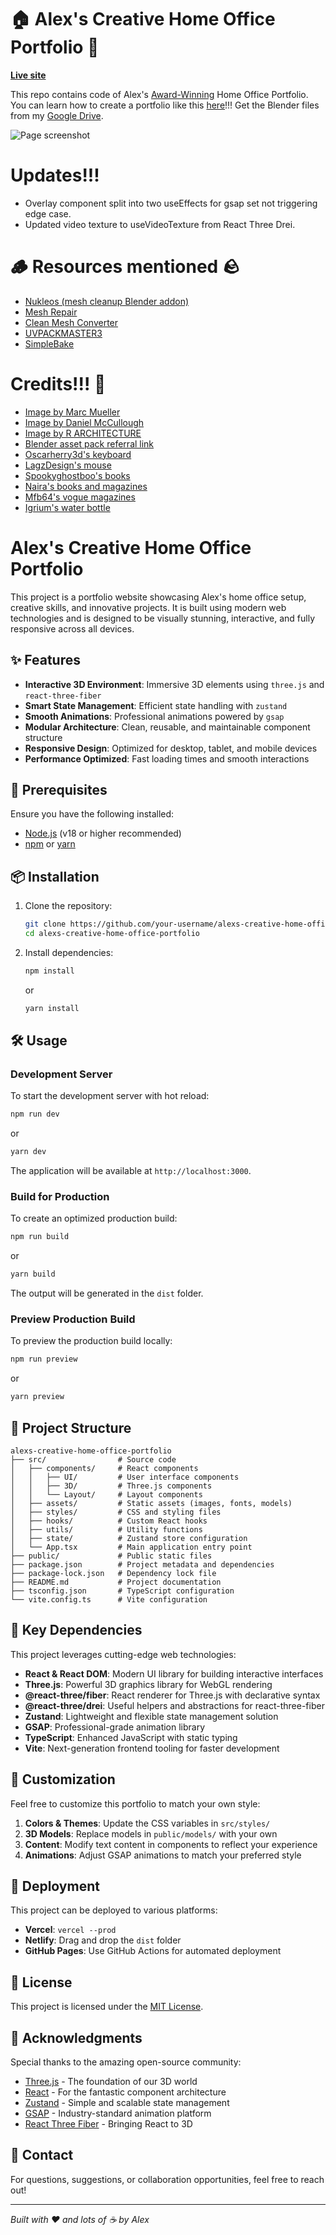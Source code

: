 # 🏠 Alex's Creative Home Office Portfolio 💼

**[Live site](https://alexs-creative-studio.com/)**

This repo contains code of Alex's [Award-Winning](https://www.cssdesignawards.com/sites/alexs-creative-studio/47206/) Home Office Portfolio. You can learn how to create a portfolio like this [here](https://youtu.be/aNJN8h_QsPA)!!! Get the Blender files from my [Google Drive](https://drive.google.com/file/d/1i8vPLDbOWoC_U8DXnRTY_-FqcOF3w0SO/view?usp=sharing).

![Page screenshot](public/media/og-image.webp?raw=true "Page screenshot")

# Updates!!!

- Overlay component split into two useEffects for gsap set not triggering edge case.
- Updated video texture to useVideoTexture from React Three Drei.

# 🪵 Resources mentioned 🪨

- [Nukleos (mesh cleanup Blender addon)](https://www.youtube.com/watch?v=fTYhSvOolvk)
- [Mesh Repair](https://extensions.blender.org/add-ons/mesh-repair-tools/)
- [Clean Mesh Converter](https://nanomanpro.gumroad.com/l/sxerq)
- [UVPACKMASTER3](https://uvpackmaster.com/)
- [SimpleBake](https://blendermarket.com/products/simplebake---simple-pbr-and-other-baking-in-blender-2)

# Credits!!! 💖

- [Image by Marc Mueller](https://www.pexels.com/photo/man-sitting-in-front-of-computer-380769/)
- [Image by Daniel McCullough](https://unsplash.com/photos/person-drafting-on-blueprint--FPFq_trr2Y)
- [Image by R ARCHITECTURE](https://unsplash.com/photos/black-wooden-table-and-chairs-wDDfbanbhl8)
- [Blender asset pack referral link](https://blendermarket.com/products/interior-models?ref=603)
- [Oscarherry3d's keyboard](https://sketchfab.com/3d-models/keyboard-66f5ca31bf154c82ae5284a32a362a4e)
- [LagzDesign's mouse](https://sketchfab.com/3d-models/computer-mouse-low-poly-95eb7d0363bb4db79bd50168280ea1c7)
- [Spookyghostboo's books](https://sketchfab.com/3d-models/variety-of-books-9ecd80af3b7e4cd59efb4c141511a55b)
- [Naira's books and magazines](https://sketchfab.com/3d-models/books-and-magazines-d0b76eada5bd495abcdfb2b20e6f7ee6)
- [Mfb64's vogue magazines](https://sketchfab.com/3d-models/vogue-magazines-bf47eea601784059aa52f2929a0c9ada)
- [Igrium's water bottle](https://sketchfab.com/3d-models/water-bottle-885543a7679c4026abbd6499185caf08)

# Alex's Creative Home Office Portfolio

This project is a portfolio website showcasing Alex's home office setup, creative skills, and innovative projects. It is built using modern web technologies and is designed to be visually stunning, interactive, and fully responsive across all devices.

## ✨ Features

- **Interactive 3D Environment**: Immersive 3D elements using `three.js` and `react-three-fiber`
- **Smart State Management**: Efficient state handling with `zustand`
- **Smooth Animations**: Professional animations powered by `gsap`
- **Modular Architecture**: Clean, reusable, and maintainable component structure
- **Responsive Design**: Optimized for desktop, tablet, and mobile devices
- **Performance Optimized**: Fast loading times and smooth interactions

## 🚀 Prerequisites

Ensure you have the following installed:

- [Node.js](https://nodejs.org/) (v18 or higher recommended)
- [npm](https://www.npmjs.com/) or [yarn](https://yarnpkg.com/)

## 📦 Installation

1. Clone the repository:

   ```bash
   git clone https://github.com/your-username/alexs-creative-home-office-portfolio.git
   cd alexs-creative-home-office-portfolio
   ```

2. Install dependencies:

   ```bash
   npm install
   ```

   or

   ```bash
   yarn install
   ```

## 🛠️ Usage

### Development Server

To start the development server with hot reload:

```bash
npm run dev
```

or

```bash
yarn dev
```

The application will be available at `http://localhost:3000`.

### Build for Production

To create an optimized production build:

```bash
npm run build
```

or

```bash
yarn build
```

The output will be generated in the `dist` folder.

### Preview Production Build

To preview the production build locally:

```bash
npm run preview
```

or

```bash
yarn preview
```

## 📁 Project Structure

```
alexs-creative-home-office-portfolio
├── src/                # Source code
│   ├── components/     # React components
│   │   ├── UI/         # User interface components
│   │   ├── 3D/         # Three.js components
│   │   └── Layout/     # Layout components
│   ├── assets/         # Static assets (images, fonts, models)
│   ├── styles/         # CSS and styling files
│   ├── hooks/          # Custom React hooks
│   ├── utils/          # Utility functions
│   ├── state/          # Zustand store configuration
│   └── App.tsx         # Main application entry point
├── public/             # Public static files
├── package.json        # Project metadata and dependencies
├── package-lock.json   # Dependency lock file
├── README.md           # Project documentation
├── tsconfig.json       # TypeScript configuration
└── vite.config.ts      # Vite configuration
```

## 🔧 Key Dependencies

This project leverages cutting-edge web technologies:

- **React & React DOM**: Modern UI library for building interactive interfaces
- **Three.js**: Powerful 3D graphics library for WebGL rendering
- **@react-three/fiber**: React renderer for Three.js with declarative syntax
- **@react-three/drei**: Useful helpers and abstractions for react-three-fiber
- **Zustand**: Lightweight and flexible state management solution
- **GSAP**: Professional-grade animation library
- **TypeScript**: Enhanced JavaScript with static typing
- **Vite**: Next-generation frontend tooling for faster development

## 🎨 Customization

Feel free to customize this portfolio to match your own style:

1. **Colors & Themes**: Update the CSS variables in `src/styles/`
2. **3D Models**: Replace models in `public/models/` with your own
3. **Content**: Modify text content in components to reflect your experience
4. **Animations**: Adjust GSAP animations to match your preferred style

## 🚀 Deployment

This project can be deployed to various platforms:

- **Vercel**: `vercel --prod`
- **Netlify**: Drag and drop the `dist` folder
- **GitHub Pages**: Use GitHub Actions for automated deployment

## 📄 License

This project is licensed under the [MIT License](LICENSE).

## 🙏 Acknowledgments

Special thanks to the amazing open-source community:

- [Three.js](https://threejs.org/) - The foundation of our 3D world
- [React](https://reactjs.org/) - For the fantastic component architecture
- [Zustand](https://github.com/pmndrs/zustand) - Simple and scalable state management
- [GSAP](https://greensock.com/gsap/) - Industry-standard animation platform
- [React Three Fiber](https://docs.pmnd.rs/react-three-fiber) - Bringing React to 3D

## 📧 Contact

For questions, suggestions, or collaboration opportunities, feel free to reach out!

---

*Built with ❤️ and lots of ☕ by Alex*
